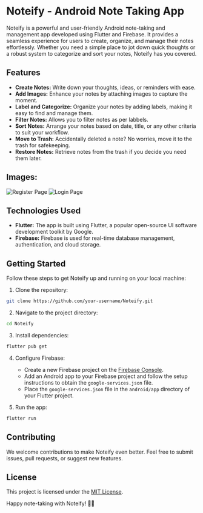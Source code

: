 # Noteify - Android Note Taking App


Noteify is a powerful and user-friendly Android note-taking and management app developed using Flutter and Firebase. It provides a seamless experience for users to create, organize, and manage their notes effortlessly. Whether you need a simple place to jot down quick thoughts or a robust system to categorize and sort your notes, Noteify has you covered.

## Features

- **Create Notes:** Write down your thoughts, ideas, or reminders with ease.
- **Add Images:** Enhance your notes by attaching images to capture the moment.
- **Label and Categorize:** Organize your notes by adding labels, making it easy to find and manage them.
- **Filter Notes:** Allows you to filter notes as per labbels.
- **Sort Notes:** Arrange your notes based on date, title, or any other criteria to suit your workflow.
- **Move to Trash:** Accidentally deleted a note? No worries, move it to the trash for safekeeping.
- **Restore Notes:** Retrieve notes from the trash if you decide you need them later.

## Images: 
![Register Page](https://github.com/AtharvaKitkaru/Noteify/assets/54904845/733efffb-166b-4c40-b9a6-fda08c3ab23d)  ![Login Page](https://github.com/AtharvaKitkaru/Noteify/assets/54904845/b14095cd-4cc8-4329-8044-b303d1ecafed)




## Technologies Used

- **Flutter:** The app is built using Flutter, a popular open-source UI software development toolkit by Google.
- **Firebase:** Firebase is used for real-time database management, authentication, and cloud storage.

## Getting Started

Follow these steps to get Noteify up and running on your local machine:

1. Clone the repository:

```bash
git clone https://github.com/your-username/Noteify.git
```

2. Navigate to the project directory:

```bash
cd Noteify
```

3. Install dependencies:

```bash
flutter pub get
```

4. Configure Firebase:

   - Create a new Firebase project on the [Firebase Console](https://console.firebase.google.com/).
   - Add an Android app to your Firebase project and follow the setup instructions to obtain the `google-services.json` file.
   - Place the `google-services.json` file in the `android/app` directory of your Flutter project.

5. Run the app:

```bash
flutter run
```

## Contributing

We welcome contributions to make Noteify even better. Feel free to submit issues, pull requests, or suggest new features.

## License

This project is licensed under the [MIT License](LICENSE).

Happy note-taking with Noteify! 📝✨
